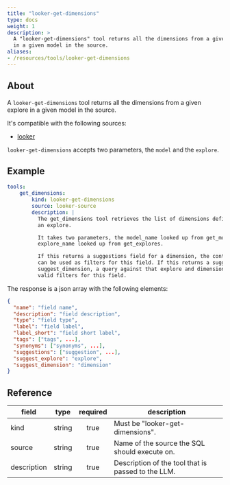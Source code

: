 ```yaml
---
title: "looker-get-dimensions"
type: docs
weight: 1
description: >
  A "looker-get-dimensions" tool returns all the dimensions from a given explore
  in a given model in the source.
aliases:
- /resources/tools/looker-get-dimensions
---
```


## About

A `looker-get-dimensions` tool returns all the dimensions from a given explore
in a given model in the source.

It's compatible with the following sources:

- [looker](../../sources/looker.md)

`looker-get-dimensions` accepts two parameters, the `model` and the `explore`.

## Example

```yaml
tools:
    get_dimensions:
        kind: looker-get-dimensions
        source: looker-source
        description: |
          The get_dimensions tool retrieves the list of dimensions defined in
          an explore.

          It takes two parameters, the model_name looked up from get_models and the
          explore_name looked up from get_explores.

          If this returns a suggestions field for a dimension, the contents of suggestions
          can be used as filters for this field. If this returns a suggest_explore and
          suggest_dimension, a query against that explore and dimension can be used to find
          valid filters for this field.

```

The response is a json array with the following elements:

```json
{
  "name": "field name",
  "description": "field description",
  "type": "field type",
  "label": "field label",
  "label_short": "field short label",
  "tags": ["tags", ...],
  "synonyms": ["synonyms", ...],
  "suggestions": ["suggestion", ...],
  "suggest_explore": "explore",
  "suggest_dimension": "dimension"
}
```

## Reference

| **field**   | **type** | **required** | **description**                                    |
|-------------|:--------:|:------------:|----------------------------------------------------|
| kind        |  string  |     true     | Must be "looker-get-dimensions".                   |
| source      |  string  |     true     | Name of the source the SQL should execute on.      |
| description |  string  |     true     | Description of the tool that is passed to the LLM. |
